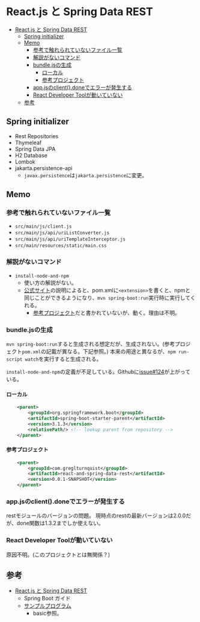# React.js と Spring Data REST

- [React.js と Spring Data REST](#reactjs-と-spring-data-rest)
  - [Spring initializer](#spring-initializer)
  - [Memo](#memo)
    - [参考で触れられていないファイル一覧](#参考で触れられていないファイル一覧)
    - [解説がないコマンド](#解説がないコマンド)
    - [bundle.jsの生成](#bundlejsの生成)
      - [ローカル](#ローカル)
      - [参考プロジェクト](#参考プロジェクト)
    - [app.jsのclient().doneでエラーが発生する](#appjsのclientdoneでエラーが発生する)
    - [React Developer Toolが動いていない](#react-developer-toolが動いていない)
  - [参考](#参考)


## Spring initializer

- Rest Repositories
- Thymeleaf
- Spring Data JPA
- H2 Database
- Lombok
- jakarta.persistence-api
    - `javax.persistence`は`jakarta.persistence`に変更。

## Memo

### 参考で触れられていないファイル一覧

- `src/main/js/client.js`
- `src/main/js/api/uriListConverter.js`
- `src/main/js/api/uriTemplateInterceptor.js`
- `src/main/resources/static/main.css`

### 解説がないコマンド

- `install-node-and-npm`
    - 使い方の解説がない。
    - [公式サイト](https://github.com/eirslett/frontend-maven-plugin)の説明によると、pom.xmlに`<extension>`を書くと、npmと同じことができるようになり、`mvn spring-boot:run`実行時に実行してくれる。
        - [参考プロジェクト](https://github.com/spring-guides/tut-react-and-spring-data-rest/tree/main/basic)だと書かれていないが、動く。理由は不明。

### bundle.jsの生成

`mvn spring-boot:run`すると生成される想定だが、生成されない。(参考プロジェクト`pom.xml`の記載が異なる。下記参照。)
本来の用途と異なるが、`npm run-script watch`を実行すると生成される。

`install-node-and-npm`の定義が不足している。Githubに[issue#124](https://github.com/spring-guides/tut-react-and-spring-data-rest/issues/124)が上がっている。

#### ローカル

``` xml
	<parent>
		<groupId>org.springframework.boot</groupId>
		<artifactId>spring-boot-starter-parent</artifactId>
		<version>3.1.3</version>
		<relativePath/> <!-- lookup parent from repository -->
	</parent>
```

#### 参考プロジェクト

``` xml
    <parent>
        <groupId>com.greglturnquist</groupId>
        <artifactId>react-and-spring-data-rest</artifactId>
        <version>0.0.1-SNAPSHOT</version>
    </parent>

```

### app.jsのclient().doneでエラーが発生する

restモジュールのバージョンの問題。
現時点のrestの最新バージョンは2.0.0だが、done関数は1.3.2までしか使えない。

### React Developer Toolが動いていない

原因不明。(このプロジェクトとは無関係？)

## 参考

- [React.js と Spring Data REST](https://spring.pleiades.io/guides/tutorials/react-and-spring-data-rest/)
    - Spring Boot ガイド
    - [サンプルプログラム](https://github.com/spring-guides/tut-react-and-spring-data-rest)
        - basic参照。
